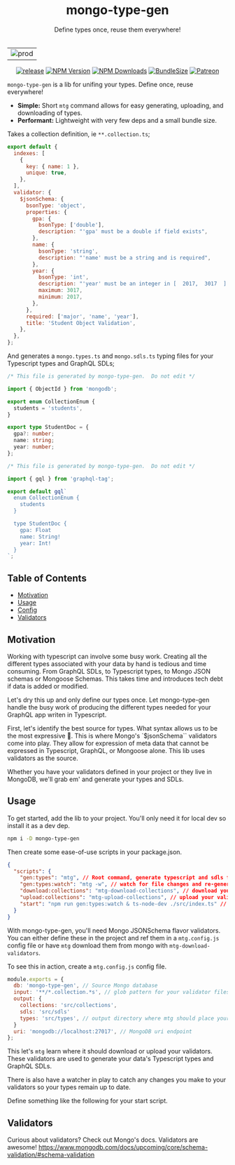 <h1 align="center">mongo-type-gen</h1>
<div align="center" dir="auto">
Define types once, reuse them everywhere!
</div>
<br/>
<table align="center" border="0">
	<tr>
		<td align="center" border="0">
			<img 
				alt="prod"
				src="https://github.com/PaulSavignano/mongo-type-gen/actions/workflows/release.yaml/badge.svg"
			/>
		</td>
	</tr>
</table>

<div align="center" dir="auto">

[![release](https://github.com/PaulSavignano/mongo-type-gen/actions/workflows/release.yml/badge.svg)](https://github.com/PaulSavignano/mongo-type-gen/actions/workflows/release.yml)
[![NPM Version](https://img.shields.io/npm/v/mongo-type-gen.svg?style=flat)](https://www.npmjs.com/package/mongo-type-gen)
[![NPM Downloads](https://img.shields.io/npm/dm/mongo-type-gen.svg?style=flat)](https://npmcharts.com/compare/mongo-type-gen?minimal=true)
[![BundleSize](https://img.shields.io/bundlephobia/minzip/mongo-type-gen.svg)](https://bundlephobia.com/result?p=mongo-type-gen)
[![Patreon](https://img.shields.io/badge/patreon-support%20the%20author-blue.svg)](https://www.patreon.com/PaulSavignano)

</div>

`mongo-type-gen` is a lib for unifing your types. Define once, reuse everywhere!

- **Simple:** Short `mtg` command allows for easy generating, uploading, and downloading of types.
- **Performant:** Lightweight with very few deps and a small bundle size.

Takes a collection definition, ie `**.collection.ts`;

```js
export default {
  indexes: [
    {
      key: { name: 1 },
      unique: true,
    },
  ],
  validator: {
    $jsonSchema: {
      bsonType: 'object',
      properties: {
        gpa: {
          bsonType: ['double'],
          description: "'gpa' must be a double if field exists",
        },
        name: {
          bsonType: 'string',
          description: "'name' must be a string and is required",
        },
        year: {
          bsonType: 'int',
          description: "'year' must be an integer in [  2017,  3017  ] and is required",
          maximum: 3017,
          minimum: 2017,
        },
      },
      required: ['major', 'name', 'year'],
      title: 'Student Object Validation',
    },
  },
};
```

And generates a `mongo.types.ts` and `mongo.sdls.ts` typing files for your Typescript types and GraphQL SDLs;

```ts
/* This file is generated by mongo-type-gen.  Do not edit */

import { ObjectId } from 'mongodb';

export enum CollectionEnum {
  students = 'students',
}

export type StudentDoc = {
  gpa?: number;
  name: string;
  year: number;
};
```

```ts
/* This file is generated by mongo-type-gen.  Do not edit */

import { gql } from 'graphql-tag';

export default gql`
  enum CollectionEnum {
    students
  }

  type StudentDoc {
    gpa: Float
    name: String!
    year: Int!
  }
`;
```

## Table of Contents

- [Motivation](#motivation)
- [Usage](#usage)
- [Config](#config)
- [Validators](#validators)

## Motivation

Working with typescript can involve some busy work. Creating all the different types associated with your data by hand is tedious and time consuming. From GraphQL SDLs, to Typescript types, to Mongo JSON schemas or Mongoose Schemas. This takes time and introduces tech debt if data is added or modified.

Let's dry this up and only define our types once. Let mongo-type-gen handle the busy work of producing the different types needed for your GraphQL app writen in Typescript.

First, let's identify the best source for types. What syntax allows us to be the most expressive 🤔.
This is where Mongo's `$jsonSchema`` validators come into play. They allow for expression of meta data that cannot be expressed in Typescript, GraphQL, or Mongoose alone. This lib uses validators as the source.

Whether you have your validators defined in your project or they live in MongoDB, we'll grab em' and generate your types and SDLs.

## Usage

To get started, add the lib to your project. You'll only need it for local dev so install it as a dev dep.

```bash
npm i -D mongo-type-gen
```

Then create some ease-of-use scripts in your package.json.

```json
{
  "scripts": {
    "gen:types": "mtg", // Root command, generate typescript and sdls from your **.collection.ts files
    "gen:types:watch": "mtg -w", // watch for file changes and re-generate types
    "download:collections": "mtg-download-collections", // download your validators and indexes from Mongo
    "upload:collections": "mtg-upload-collections", // upload your validators and indexes to Mongo
    "start": "npm run gen:types:watch & ts-node-dev ./src/index.ts" // start mtg in watch mode with your app
  }
}
```

With mongo-type-gen, you'll need Mongo JSONSchema flavor validators. You can either define these in the project and ref them in a `mtg.config.js` config file or have `mtg` download them from mongo with `mtg-download-validators`.

To see this in action, create a `mtg.config.js` config file.

```js
module.exports = {
  db: 'mongo-type-gen', // Source Mongo database
  input: '**/*.collection.*s', // glob pattern for your validator files so mtg knows how to find them
  output: {
    collections: 'src/collections',
    sdls: 'src/sdls'
    types: 'src/types', // output directory where mtg should place your generated types
  }
  uri: 'mongodb://localhost:27017', // MongoDB uri endpoint
};
```

This let's `mtg` learn where it should download or upload your validators. These validators are used to generate your data's Typescript types and GraphQL SDLs.

There is also have a watcher in play to catch any changes you make to your validators so your types remain up to date.

Define something like the following for your start script.

## Validators

Curious about validators? Check out Mongo's docs. Validators are awesome!
https://www.mongodb.com/docs/upcoming/core/schema-validation/#schema-validation
